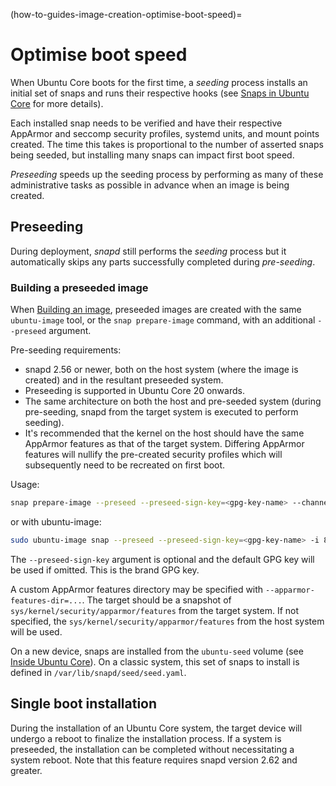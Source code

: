 (how-to-guides-image-creation-optimise-boot-speed)=
# Optimise boot speed

When Ubuntu Core boots for the first time, a _seeding_ process installs an initial set of snaps and runs their respective hooks (see [Snaps in Ubuntu Core](/explanation/core-elements/snaps-in-ubuntu-core) for more details).

Each installed snap needs to be verified and have their respective AppArmor and seccomp security profiles, systemd units, and mount points created. The time this takes is proportional to the number of asserted snaps being seeded, but installing many snaps can impact first boot speed.

_Preseeding_ speeds up the seeding process by performing as many of these administrative tasks as possible in advance when an image is being created.

<h2>Preseeding</h2>

During deployment, _snapd_ still performs the _seeding_ process but it automatically skips any parts successfully completed during _pre-seeding_.

<h3 id='heading--preseed-image'>Building a preseeded image</h3>

When [Building an image](/how-to-guides/image-creation/index), preseeded images are created with the same `ubuntu-image` tool, or the `snap prepare-image` command, with an additional `--preseed` argument.

Pre-seeding requirements:
* snapd 2.56 or newer, both on the host system (where the image is created) and in the resultant preseeded system.
* Preseeding is supported in Ubuntu Core 20 onwards.
* The same architecture on both the host and pre-seeded system (during pre-seeding, snapd from the target system is executed to perform seeding).
* It's recommended that the kernel on the host should have the same AppArmor features as that of the target system. Differing AppArmor features will nullify the pre-created security profiles which will subsequently need to be recreated on first boot.

Usage:

```bash
snap prepare-image --preseed --preseed-sign-key=<gpg-key-name> --channel=stable --snap=... <model-assertion> <target directory>
```

or with ubuntu-image:

```bash
sudo ubuntu-image snap --preseed --preseed-sign-key=<gpg-key-name> -i 8G --snap [...] <model-assertion>
```

The `--preseed-sign-key` argument is optional and the default GPG key will be used if omitted. This is the brand GPG key.

A custom AppArmor features directory may be specified with `--apparmor-features-dir=...`. The target should be a snapshot of `sys/kernel/security/apparmor/features` from the target system. If not specified, the `sys/kernel/security/apparmor/features` from the host system will be used.

On a new device, snaps are installed from the `ubuntu-seed` volume (see [Inside Ubuntu Core](/explanation/core-elements/index)).  On a classic system, this set of snaps to install is defined in `/var/lib/snapd/seed/seed.yaml`.

<h2>Single boot installation</h2>
During the installation of an Ubuntu Core system, the target device will undergo a reboot to finalize the installation process. If a system is preseeded, the installation can be completed without necessitating a system reboot. Note that this feature requires snapd version 2.62 and greater.


